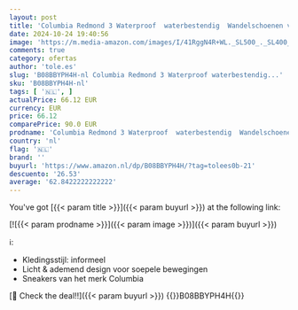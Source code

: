 ```yaml
---
layout: post
title: 'Columbia Redmond 3 Waterproof  waterbestendig  Wandelschoenen voor Heren  Bruin  Pebble/Dark Sienna   43 EU'
date: 2024-10-24 19:40:56
image: 'https://m.media-amazon.com/images/I/41RggN4R+WL._SL500_._SL400_.jpg'
comments: true
category: ofertas
author: 'tole.es'
slug: 'B08BBYPH4H-nl Columbia Redmond 3 Waterproof waterbestendig...'
sku: 'B08BBYPH4H-nl'
tags: [ '🇳🇱', ]
actualPrice: 66.12 EUR
currency: EUR
price: 66.12
comparePrice: 90.0 EUR
prodname: 'Columbia Redmond 3 Waterproof  waterbestendig  Wandelschoenen voor Heren  Bruin  Pebble/Dark Sienna   43 EU'
country: 'nl'
flag: '🇳🇱'
brand: ''
buyurl: 'https://www.amazon.nl/dp/B08BBYPH4H/?tag=tolees0b-21'
descuento: '26.53'
average: '62.8422222222222'
---
```


You've got [{{< param title >}}]({{< param buyurl >}}) at the following link:

[![{{< param prodname >}}]({{< param image >}})]({{< param buyurl >}})

ℹ️:

- Kledingsstijl: informeel
- Licht & ademend design voor soepele bewegingen
- Sneakers van het merk Columbia

[🛒 Check the deal!!]({{< param buyurl >}})
{{<world>}}B08BBYPH4H{{</world>}}
